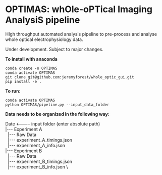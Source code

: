 # OPTIMAS: whOle-oPTical Imaging AnalysiS pipeline

HIgh throughput automated analysis pipeline to pre-process and analyse whole optical electrophysiology data. 

Under development. Subject to major changes.

**To install with anaconda**
~~~
conda create -n OPTIMAS
conda activate OPTIMAS
git clone git@github.com:jeremyforest/whole_optic_gui.git
pip install -e .
~~~


**To run:**
~~~
conda activate OPTIMAS
python OPTIMAS/pipeline.py --input_data_folder
~~~


**Data needs to be organized in the following way:**

Date                                      <---- input folder (enter absolute path)    \
  |--- Experiment A                                                                   \
&nbsp;&nbsp;|--- Raw Data                                                             \
&nbsp;&nbsp;|--- experiment_A_timings.json                                             \
&nbsp;&nbsp;|--- experiment_A_info.json                                                \
  |--- Experiment B                                                                   \
&nbsp;&nbsp;|--- Raw Data                                                             \
&nbsp;&nbsp;|--- experiment_B_timings.json                                             \
&nbsp;&nbsp;|--- experiment_B_info.json                                                \




